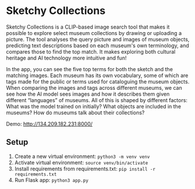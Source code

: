 # Sketchy Collections 
 
Sketchy Collections is a CLIP-based image search tool that makes it possible to explore select museum collections by drawing or uploading a picture. The tool analyses the query picture and images of museum objects, predicting text descriptions based on each museum's own terminology, and compares those to find the top match. It makes exploring both cultural heritage and AI technology more intuitive and fun! 

In the app, you can see the five top terms for both the sketch and the matching images. Each museum has its own vocabulary, some of which are tags made for the public or terms used for cataloguing the museum objects. When comparing the images and tags across different museums, we can see how the AI model sees images and how it describes them given different “languages” of museums. All of this is shaped by different factors: What was the model trained on initially? What objects are included in the museums? How do museums talk about their collections?

Demo: http://134.209.182.231:8000/

## Setup

1. Create a new virtual environment: `python3 -m venv venv`
2. Activate virtual environment: `source venv/bin/activate`
3. Install requirements from requirements.txt: `pip install -r requirements.txt`
4. Run Flask app: `python3 app.py`




